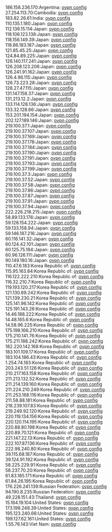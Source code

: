 186.158.236.170:Argentina: [ovpn config](vpn/186_158_236_170.ovpn)  
27.254.113.70:Cambodia: [ovpn config](vpn/27_254_113_70.ovpn)  
183.82.26.61:India: [ovpn config](vpn/183_82_26_61.ovpn)  
110.135.1.180:Japan: [ovpn config](vpn/110_135_1_180.ovpn)  
112.139.15.114:Japan: [ovpn config](vpn/112_139_15_114.ovpn)  
118.106.123.138:Japan: [ovpn config](vpn/118_106_123_138.ovpn)  
118.156.149.39:Japan: [ovpn config](vpn/118_156_149_39.ovpn)  
118.86.183.187:Japan: [ovpn config](vpn/118_86_183_187.ovpn)  
121.85.45.25:Japan: [ovpn config](vpn/121_85_45_25.ovpn)  
124.84.89.225:Japan: [ovpn config](vpn/124_84_89_225.ovpn)  
126.140.117.241:Japan: [ovpn config](vpn/126_140_117_241.ovpn)  
126.208.123.206:Japan: [ovpn config](vpn/126_208_123_206.ovpn)  
126.241.91.162:Japan: [ovpn config](vpn/126_241_91_162.ovpn)  
126.4.96.115:Japan: [ovpn config](vpn/126_4_96_115.ovpn)  
126.73.223.28:Japan: [ovpn config](vpn/126_73_223_28.ovpn)  
128.27.47.115:Japan: [ovpn config](vpn/128_27_47_115.ovpn)  
131.147.158.37:Japan: [ovpn config](vpn/131_147_158_37.ovpn)  
131.213.12.2:Japan: [ovpn config](vpn/131_213_12_2.ovpn)  
133.114.128.136:Japan: [ovpn config](vpn/133_114_128_136.ovpn)  
133.32.128.66:Japan: [ovpn config](vpn/133_32_128_66.ovpn)  
153.201.194.154:Japan: [ovpn config](vpn/153_201_194_154.ovpn)  
202.127.189.146:Japan: [ovpn config](vpn/202_127_189_146.ovpn)  
219.100.37.1:Japan: [ovpn config](vpn/219_100_37_1.ovpn)  
219.100.37.107:Japan: [ovpn config](vpn/219_100_37_107.ovpn)  
219.100.37.169:Japan: [ovpn config](vpn/219_100_37_169.ovpn)  
219.100.37.178:Japan: [ovpn config](vpn/219_100_37_178.ovpn)  
219.100.37.184:Japan: [ovpn config](vpn/219_100_37_184.ovpn)  
219.100.37.190:Japan: [ovpn config](vpn/219_100_37_190.ovpn)  
219.100.37.191:Japan: [ovpn config](vpn/219_100_37_191.ovpn)  
219.100.37.193:Japan: [ovpn config](vpn/219_100_37_193.ovpn)  
219.100.37.199:Japan: [ovpn config](vpn/219_100_37_199.ovpn)  
219.100.37.3:Japan: [ovpn config](vpn/219_100_37_3.ovpn)  
219.100.37.52:Japan: [ovpn config](vpn/219_100_37_52.ovpn)  
219.100.37.58:Japan: [ovpn config](vpn/219_100_37_58.ovpn)  
219.100.37.86:Japan: [ovpn config](vpn/219_100_37_86.ovpn)  
219.100.37.87:Japan: [ovpn config](vpn/219_100_37_87.ovpn)  
219.100.37.91:Japan: [ovpn config](vpn/219_100_37_91.ovpn)  
219.100.37.94:Japan: [ovpn config](vpn/219_100_37_94.ovpn)  
222.226.218.215:Japan: [ovpn config](vpn/222_226_218_215.ovpn)  
58.89.133.176:Japan: [ovpn config](vpn/58_89_133_176.ovpn)  
59.128.154.222:Japan: [ovpn config](vpn/59_128_154_222.ovpn)  
59.133.158.94:Japan: [ovpn config](vpn/59_133_158_94.ovpn)  
59.146.187.216:Japan: [ovpn config](vpn/59_146_187_216.ovpn)  
60.116.141.32:Japan: [ovpn config](vpn/60_116_141_32.ovpn)  
60.124.42.101:Japan: [ovpn config](vpn/60_124_42_101.ovpn)  
60.125.75.184:Japan: [ovpn config](vpn/60_125_75_184.ovpn)  
60.96.126.111:Japan: [ovpn config](vpn/60_96_126_111.ovpn)  
90.149.180.16:Japan: [ovpn config](vpn/90_149_180_16.ovpn)  
110.47.6.183:Korea Republic of: [ovpn config](vpn/110_47_6_183.ovpn)  
115.95.163.84:Korea Republic of: [ovpn config](vpn/115_95_163_84.ovpn)  
116.122.222.210:Korea Republic of: [ovpn config](vpn/116_122_222_210.ovpn)  
116.32.210.7:Korea Republic of: [ovpn config](vpn/116_32_210_7.ovpn)  
119.193.120.217:Korea Republic of: [ovpn config](vpn/119_193_120_217.ovpn)  
121.130.89.242:Korea Republic of: [ovpn config](vpn/121_130_89_242.ovpn)  
121.139.230.21:Korea Republic of: [ovpn config](vpn/121_139_230_21.ovpn)  
125.141.96.142:Korea Republic of: [ovpn config](vpn/125_141_96_142.ovpn)  
125.191.143.26:Korea Republic of: [ovpn config](vpn/125_191_143_26.ovpn)  
14.46.188.222:Korea Republic of: [ovpn config](vpn/14_46_188_222.ovpn)  
14.48.165.6:Korea Republic of: [ovpn config](vpn/14_48_165_6.ovpn)  
14.58.96.225:Korea Republic of: [ovpn config](vpn/14_58_96_225.ovpn)  
175.198.166.210:Korea Republic of: [ovpn config](vpn/175_198_166_210.ovpn)  
175.210.141.76:Korea Republic of: [ovpn config](vpn/175_210_141_76.ovpn)  
175.211.188.242:Korea Republic of: [ovpn config](vpn/175_211_188_242.ovpn)  
182.220.142.168:Korea Republic of: [ovpn config](vpn/182_220_142_168.ovpn)  
183.101.109.17:Korea Republic of: [ovpn config](vpn/183_101_109_17.ovpn)  
183.104.186.43:Korea Republic of: [ovpn config](vpn/183_104_186_43.ovpn)  
1.254.74.183:Korea Republic of: [ovpn config](vpn/1_254_74_183.ovpn)  
203.243.51.126:Korea Republic of: [ovpn config](vpn/203_243_51_126.ovpn)  
210.217.163.158:Korea Republic of: [ovpn config](vpn/210_217_163_158.ovpn)  
211.213.132.52:Korea Republic of: [ovpn config](vpn/211_213_132_52.ovpn)  
211.214.139.160:Korea Republic of: [ovpn config](vpn/211_214_139_160.ovpn)  
211.224.210.249:Korea Republic of: [ovpn config](vpn/211_224_210_249.ovpn)  
211.253.168.116:Korea Republic of: [ovpn config](vpn/211_253_168_116.ovpn)  
211.58.88.181:Korea Republic of: [ovpn config](vpn/211_58_88_181.ovpn)  
218.239.107.83:Korea Republic of: [ovpn config](vpn/218_239_107_83.ovpn)  
219.249.92.120:Korea Republic of: [ovpn config](vpn/219_249_92_120.ovpn)  
220.119.134.156:Korea Republic of: [ovpn config](vpn/220_119_134_156.ovpn)  
220.120.114.195:Korea Republic of: [ovpn config](vpn/220_120_114_195.ovpn)  
220.88.80.198:Korea Republic of: [ovpn config](vpn/220_88_80_198.ovpn)  
220.89.70.121:Korea Republic of: [ovpn config](vpn/220_89_70_121.ovpn)  
221.147.22.13:Korea Republic of: [ovpn config](vpn/221_147_22_13.ovpn)  
222.107.87.136:Korea Republic of: [ovpn config](vpn/222_107_87_136.ovpn)  
222.98.240.80:Korea Republic of: [ovpn config](vpn/222_98_240_80.ovpn)  
39.115.68.187:Korea Republic of: [ovpn config](vpn/39_115_68_187.ovpn)  
39.124.91.192:Korea Republic of: [ovpn config](vpn/39_124_91_192.ovpn)  
58.225.229.91:Korea Republic of: [ovpn config](vpn/58_225_229_91.ovpn)  
58.237.70.20:Korea Republic of: [ovpn config](vpn/58_237_70_20.ovpn)  
61.83.185.171:Korea Republic of: [ovpn config](vpn/61_83_185_171.ovpn)  
61.84.26.195:Korea Republic of: [ovpn config](vpn/61_84_26_195.ovpn)  
176.226.241.139:Russian Federation: [ovpn config](vpn/176_226_241_139.ovpn)  
94.190.8.235:Russian Federation: [ovpn config](vpn/94_190_8_235.ovpn)  
49.228.151.43:Thailand: [ovpn config](vpn/49_228_151_43.ovpn)  
15.164.19.104:United States: [ovpn config](vpn/15_164_19_104.ovpn)  
173.198.248.39:United States: [ovpn config](vpn/173_198_248_39.ovpn)  
195.123.240.66:United States: [ovpn config](vpn/195_123_240_66.ovpn)  
199.127.62.161:United States: [ovpn config](vpn/199_127_62_161.ovpn)  
1.55.76.143:Viet Nam: [ovpn config](vpn/1_55_76_143.ovpn)  
